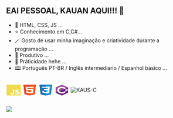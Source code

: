 ## EAI PESSOAL, KAUAN AQUI!!! 👋


- 🐉 HTML, CSS, JS ...
- ⭐ Conhecimento em C,C#...
- 🪄 Gosto de usar minha imaginação e criatividade durante a programação ...
- 🐺 Produtivo ...
- 💬 Práticidade hehe ...
- 🕮 Português PT-BR / Inglês intermediario / Espanhol básico ...


<div style="display: inline_block"><br>
  <img align="center" alt="KAUS-Js" height="30" width="40"
src="https://raw.githubusercontent.com/devicons/devicon/master/icons/javascript/javascript-plain.svg">
  <img align="center" alt="KAUS-HTML" height="30" width="40" src="https://raw.githubusercontent.com/devicons/devicon/master/icons/html5/html5-original.svg">
  <img align="center" alt="KAUS-CSS" height="30" width="40" src="https://raw.githubusercontent.com/devicons/devicon/master/icons/css3/css3-original.svg">
  <img align="center" alt="KAUS-Csharp" height="30" width="40" src="https://raw.githubusercontent.com/devicons/devicon/master/icons/csharp/csharp-original.svg">
  <img align="center" alt="KAUS-C" height="30" width="40" 
src="https://cdn.jsdelivr.net/gh/devicons/devicon/icons/c/c-original.svg" />
</div>

##

<div> 
  
  <a href="https://www.linkedin.com/in/kauan-gabriel-30b68a251" target="_blank"><img src="https://img.shields.io/badge/-LinkedIn-%230077B5?style=for-the-badge&logo=linkedin&logoColor=white" target="_blank"></a> 
  
</div>
